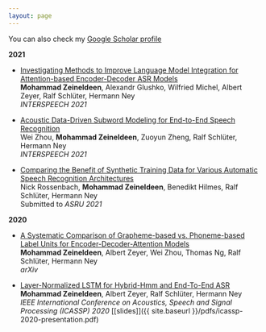 ```yaml
---
layout: page
---
```


You can also check my [Google Scholar
profile](https://scholar.google.com/citations?user=iFRueeoAAAAJ&hl=en&oi=ao)

**2021**

- [Investigating Methods to Improve Language Model Integration for
  Attention-based Encoder-Decoder ASR
  Models](https://arxiv.org/abs/2104.05544) <br/>
  **Mohammad Zeineldeen**, Alexandr Glushko, Wilfried Michel, Albert Zeyer, Ralf
  Schlüter, Hermann Ney <br/>
  _INTERSPEECH 2021_

- [Acoustic Data-Driven
  Subword Modeling for End-to-End Speech
  Recognition](https://arxiv.org/abs/2104.09106) <br/>
  Wei Zhou, **Mohammad Zeineldeen**, Zuoyun Zheng, Ralf Schlüter, Hermann Ney <br/>
  _INTERSPEECH 2021_

- [Comparing the Benefit of Synthetic Training Data for Various Automatic Speech
  Recognition Architectures](https://arxiv.org/abs/2104.05379) <br/>
  Nick Rossenbach, **Mohammad Zeineldeen**, Benedikt Hilmes, Ralf Schlüter, Hermann Ney <br/>
  Submitted to  _ASRU 2021_

**2020**

- [A Systematic Comparison of Grapheme-based vs. Phoneme-based Label Units for Encoder-Decoder-Attention Models](https://arxiv.org/abs/2005.09336) <br/>
  **Mohammad Zeineldeen**, Albert Zeyer, Wei Zhou, Thomas Ng, Ralf Schlüter, Hermann Ney <br/>
  _arXiv_

- [Layer-Normalized LSTM for Hybrid-Hmm and End-To-End ASR](https://www-i6.informatik.rwth-aachen.de/publications/download/1127/Zeineldeen-ICASSP-2020.pdf) <br/>
  **Mohammad Zeineldeen**, Albert Zeyer, Ralf Schlüter, Hermann Ney <br/>
  _IEEE International Conference on Acoustics, Speech and Signal Processing (ICASSP) 2020_ [[slides]]({{ site.baseurl }}/pdfs/icassp-2020-presentation.pdf)
